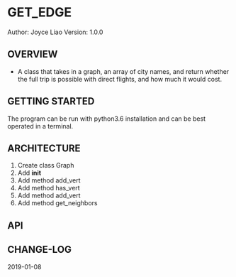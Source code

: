 # GET_EDGE


Author: Joyce Liao
Version: 1.0.0



## OVERVIEW
- A class that takes in a graph, an array of city names, and return whether the full trip is possible with direct flights, and how much it would cost.


## GETTING STARTED
The program can be run with python3.6 installation and can be best operated in a terminal.


## ARCHITECTURE
1. Create class Graph
2. Add __init__
3. Add method add_vert
4. Add method has_vert
5. Add method add_vert
6. Add method get_neighbors



## API



## CHANGE-LOG



2019-01-08
